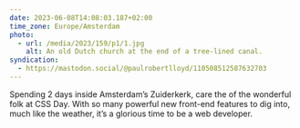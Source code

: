 ```yaml
---
date: 2023-06-08T14:08:03.187+02:00
time_zone: Europe/Amsterdam
photo:
  - url: /media/2023/159/p1/1.jpg
    alt: An old Dutch church at the end of a tree-lined canal.
syndication:
  - https://mastodon.social/@paulrobertlloyd/110508512587632703
---
```


Spending 2 days inside Amsterdam’s Zuiderkerk, care the of the wonderful folk at CSS Day. With so many powerful new front-end features to dig into, much like the weather, it’s a glorious time to be a web developer.
